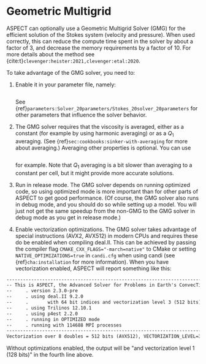 
# Geometric Multigrid

ASPECT can optionally use a Geometric Multigrid
Solver (GMG) for the efficient solution of the Stokes system (velocity and
pressure). When used correctly, this can reduce the compute time spent in the
solver by about a factor of 3, and decrease the memory requirements by a
factor of 10. For more details about the method see
{cite:t}`clevenger:heister:2021,clevenger:etal:2020`.

To take advantage of the GMG solver, you need to:

1.  Enable it in your parameter file, namely:
    ```{literalinclude} ../../../manual/cookbooks/overview/doc/gmg-enable.part.prm
    ```
    See {ref}`parameters:Solver_20parameters/Stokes_20solver_20parameters`
    for other parameters that influence the solver behavior.

2.  The GMG solver requires that the viscosity is averaged, either as a
    constant (for example by using harmonic averaging) or as a $Q_1$
    averaging. (See {ref}`sec:cookbooks:sinker-with-averaging` for more about
    averaging.) Averaging other properties is optional. You can use
    ```{literalinclude} ../../../manual/cookbooks/overview/doc/gmg-average.part.prm
    ```
    for example. Note that $Q_1$ averaging is a bit slower than averaging to a
    constant per cell, but it might provide more accurate solutions.

3.  Run in release mode. The GMG solver depends on running optimized code, so
    using optimized mode is more important than for other parts of ASPECT to
    get good performance. (Of course, the GMG solver also runs in debug mode,
    and you should do so while setting up a model. You will just not get the
    same speedup from the non-GMG to the GMG solver in debug mode as you get
    in release mode.)

4.  Enable vectorization optimizations. The GMG solver takes advantage of
    special instructions (AVX2, AVX512) in modern CPUs and requires these do be
    enabled when compiling deal.II. This can
    be achieved by passing the compiler flag `CMAKE_CXX_FLAGS="-march=native"`
    to CMake or setting `NATIVE_OPTIMIZATIONS=true` in `candi.cfg` when using
    candi (see {ref}`cha:installation` for more information). When you have vectorization
    enabled, ASPECT will report something like this:

```md
-----------------------------------------------------------------------------
-- This is ASPECT, the Advanced Solver for Problems in Earth's ConvecTion.
--     . version 2.3.0-pre
--     . using deal.II 9.2.0
--     .       with 64 bit indices and vectorization level 3 (512 bits)
--     . using Trilinos 12.10.1
--     . using p4est 2.2.0
--     . running in OPTIMIZED mode
--     . running with 114688 MPI processes
-----------------------------------------------------------------------------
Vectorization over 8 doubles = 512 bits (AVX512), VECTORIZATION_LEVEL=3
```

Without optimizations enabled, the output will be "and vectorization
level 1 (128 bits)" in the fourth line above.
